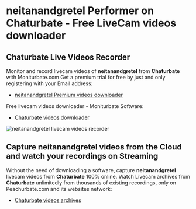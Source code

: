 # neitanandgretel Performer on Chaturbate - Free LiveCam videos downloader

## Chaturbate Live Videos Recorder

Monitor and record livecam videos of **neitanandgretel** from **Chaturbate** with Moniturbate.com
Get a premium trial for free by just and only registering with your Email address:
* [neitanandgretel Premium videos downloader](https://moniturbate.com/request-demo-licence-key.html)

Free livecam videos downloader - Moniturbate Software:
* [Chaturbate videos downloader](https://moniturbate.com/moniturbate-download-software.html)

![neitanandgretel livecam videos recorder](https://peachurnet.com/templates/moniturbate-software.png)


## Capture neitanandgretel videos from the Cloud and watch your recordings on Streaming

Without the need of downloading a software, capture **neitanandgretel** livecam videos from **Chaturbate** 100% online.
Watch Livecam archives from **Chaturbate** unlimitedly from thousands of existing recordings, only on Peachurbate.com and its websites network:
* [Chaturbate videos archives](https://peachurnet.com/)